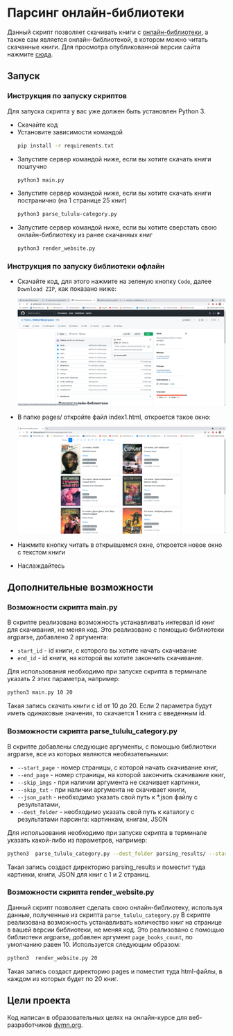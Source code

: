 # Парсинг онлайн-библиотеки

Данный скрипт позволяет скачивать книги с [онлайн-библиотеки](https://tululu.org/), а также сам является онлайн-библиотекой, в котором можно читать скачанные книги. 
Для просмотра опубликованной версии сайта нажмите [сюда](https://fiskless.github.io/Online-library-parse/pages/index1.html).

## Запуск

### Инструкция по запуску скриптов

Для запуска скрипта у вас уже должен быть установлен Python 3.

- Скачайте код
- Установите зависимости командой 
    ```sh
    pip install -r requirements.txt
    ```
- Запустите сервер командой ниже, если вы хотите скачать книги поштучно 
    ```sh
    python3 main.py
    ```
- Запустите сервер командой ниже, если вы хотите скачать книги постранично (на 1 странице 25 книг) 
    ```sh
    python3 parse_tululu-category.py
    ```
- Запустите сервер командой ниже, если вы хотите сверстать свою онлайн-библиотеку из ранее скачанных книг 
    ```sh
    python3 render_website.py
    ```

### Инструкция по запуску библиотеки офлайн

- Скачайте код, для этого нажмите на зеленую кнопку `Code`, далее `Download ZIP`, как показано ниже:

  ![Image alt](https://github.com/Fiskless/Online-library-parse/blob/master/screenshots/how_to_load_library.png)
- В папке pages/ откройте файл index1.html, откроется такое окно:

  ![Image alt](https://github.com/Fiskless/Online-library-parse/blob/master/screenshots/screenshot.png)
- Нажмите кнопку читать в открывшемся окне, откроется новое окно с текстом книги
- Наслаждайтесь


## Дополнительные возможности

### Возможности скрипта main.py

В скрипте реализована возможность устанавливать интервал id книг для скачивания, не меняя код. 
Это реализовано с помощью библиотеки argparse, добавлено 2 аргумента:
- `start_id` - id книги, с которого вы хотите начать скачивание
- `end_id` - id книги, на которой вы хотите закончить скачивание.

Для использования необходимо при запуске скрипта в терминале указать 2 этих параметра, например: 
```sh
python3 main.py 10 20
```
Такая запись скачать книги с id от 10 до 20. 
Если 2 параметра будут иметь одинаковые значения, то скачается 1 книга с введенным id.

### Возможности скрипта parse_tululu_category.py

В скрипте добавлены следующие аргументы, с помощью библиотеки argparse, все из которых являются необязательными:
- `--start_page` - номер страницы, с которой начать скачивание книг,
- `--end_page` - номер страницы, на которой закончить скачивание книг,
- `--skip_imgs` - при наличии аргумента не скачивает картинки,
- `--skip_txt` - при наличии аргумента не скачивает книги,
- `--json_path` - необходимо указать свой путь к *.json файлу с результатами,
- `--dest_folder` - необходимо указать свой путь к каталогу с результатами парсинга: картинкам, книгам, JSON

Для использования необходимо при запуске скрипта в терминале указать какой-либо из параметров, например: 
```sh
python3  parse_tululu_category.py --dest_folder parsing_results/ --start_page 1 --end_page 3 
```
Такая запись создаст директорию parsing_results и поместит туда картинки, книги, JSON для книг с 1 и 2 страниц.

### Возможности скрипта render_website.py
Данный скрипт позволяет сделать свою онлайн-библиотеку, используя данные, полученные из скрипта `parse_tululu_category.py`
В скрипте реализована возможность устанавливать количество книг на странице в вашей версии библиотеки, не меняя код. 
Это реализовано с помощью библиотеки argparse, добавлен аргумент `page_books_count`, по умолчанию равен 10.
Используется следующим образом: 
```sh
python3  render_website.py 20
```
Такая запись создаст директорию pages и поместит туда html-файлы, в каждом из которых будет по 20 книг.

## Цели проекта

Код написан в образовательных целях на онлайн-курсе для веб-разработчиков [dvmn.org](https://dvmn.org/).